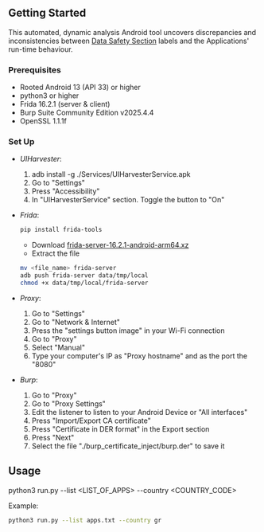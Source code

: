 <!-- GETTING STARTED -->
## Getting Started

This automated, dynamic analysis Android tool uncovers discrepancies and inconsistencies between 
[Data Safety Section](https://support.google.com/googleplay/android-developer/answer/10787469?hl=en)
labels and the Applications' run-time behaviour.

### Prerequisites

* Rooted Android 13 (API 33) or higher
* python3 or higher
* Frida 16.2.1 (server & client)
* Burp Suite Community Edition v2025.4.4
* OpenSSL 1.1.1f

### Set Up

* *UIHarvester*:
  
  1. adb install -g ./Services/UIHarvesterService.apk
  2. Go to "Settings"
  3. Press "Accessibility"
  4. In "UIHarvesterService" section. Toggle the button to "On"
* *Frida*:
  
  ```sh
  pip install frida-tools
  ```
  * Download [frida-server-16.2.1-android-arm64.xz](https://github.com/frida/frida/releases/download/16.2.1/frida-server-16.2.1-android-arm64.xz)
  * Extract the file
  ```sh
  mv <file_name> frida-server
  adb push frida-server data/tmp/local
  chmod +x data/tmp/local/frida-server
  ```
* *Proxy*:
  1. Go to "Settings"
  2. Go to "Network & Internet"
  3. Press the "settings button image" in your Wi-Fi connection 
  4. Go to "Proxy"
  5. Select "Manual"
  6. Type your computer's IP as "Proxy hostname" and as the port the "8080"

* *Burp*:
  1. Go to "Proxy"
  2. Go to "Proxy Settings"
  3. Edit the listener to listen to your Android Device or "All interfaces"
  4. Press "Import/Export CA certificate"
  5. Press "Certificate in DER format" in the Export section
  6. Press "Next"
  7. Select the file "./burp_certificate_inject/burp.der" to save it
  
<!-- USAGE EXAMPLES -->
## Usage

python3 run.py --list <LIST_OF_APPS> --country <COUNTRY_CODE>

Example:
```sh
python3 run.py --list apps.txt --country gr
```

